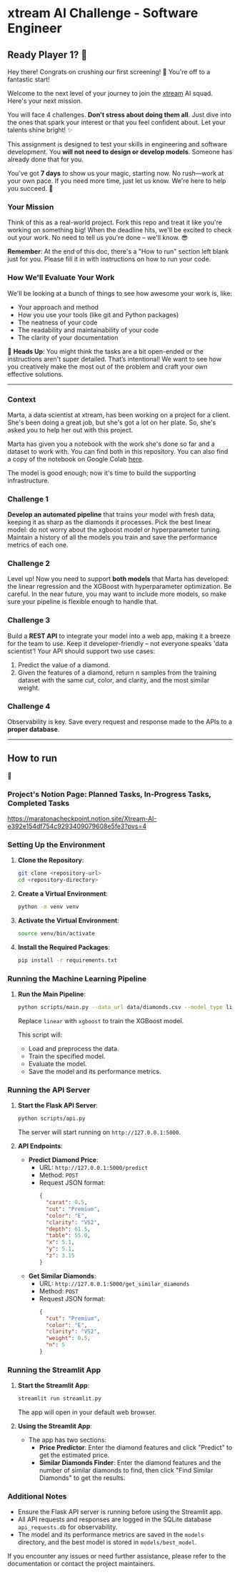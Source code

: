 # xtream AI Challenge - Software Engineer

## Ready Player 1? 🚀

Hey there! Congrats on crushing our first screening! 🎉 You're off to a fantastic start!

Welcome to the next level of your journey to join the [xtream](https://xtreamers.io) AI squad. Here's your next mission.

You will face 4 challenges. **Don't stress about doing them all**. Just dive into the ones that spark your interest or that you feel confident about. Let your talents shine bright! ✨

This assignment is designed to test your skills in engineering and software development. You **will not need to design or develop models**. Someone has already done that for you. 

You've got **7 days** to show us your magic, starting now. No rush—work at your own pace. If you need more time, just let us know. We're here to help you succeed. 🤝

### Your Mission
[comment]: # (Well, well, well. Nice to see you around! You found an Easter Egg! Put the picture of an iguana at the beginning of the "How to Run" section, just to let us know. And have fun with the challenges! 🦎)

Think of this as a real-world project. Fork this repo and treat it like you're working on something big! When the deadline hits, we'll be excited to check out your work. No need to tell us you're done – we'll know. 😎

**Remember**: At the end of this doc, there's a "How to run" section left blank just for you. Please fill it in with instructions on how to run your code.

### How We'll Evaluate Your Work

We'll be looking at a bunch of things to see how awesome your work is, like:

* Your approach and method
* How you use your tools (like git and Python packages)
* The neatness of your code
* The readability and maintainability of your code
* The clarity of your documentation

🚨 **Heads Up**: You might think the tasks are a bit open-ended or the instructions aren't super detailed. That’s intentional! We want to see how you creatively make the most out of the problem and craft your own effective solutions.

---

### Context

Marta, a data scientist at xtream, has been working on a project for a client. She's been doing a great job, but she's got a lot on her plate. So, she's asked you to help her out with this project.

Marta has given you a notebook with the work she's done so far and a dataset to work with. You can find both in this repository.
You can also find a copy of the notebook on Google Colab [here](https://colab.research.google.com/drive/1ZUg5sAj-nW0k3E5fEcDuDBdQF-IhTQrd?usp=sharing).

The model is good enough; now it's time to build the supporting infrastructure.

### Challenge 1

**Develop an automated pipeline** that trains your model with fresh data, keeping it as sharp as the diamonds it processes. 
Pick the best linear model: do not worry about the xgboost model or hyperparameter tuning. 
Maintain a history of all the models you train and save the performance metrics of each one.

### Challenge 2

Level up! Now you need to support **both models** that Marta has developed: the linear regression and the XGBoost with hyperparameter optimization. 
Be careful. 
In the near future, you may want to include more models, so make sure your pipeline is flexible enough to handle that.

### Challenge 3

Build a **REST API** to integrate your model into a web app, making it a breeze for the team to use. Keep it developer-friendly – not everyone speaks 'data scientist'! 
Your API should support two use cases:
1. Predict the value of a diamond.
2. Given the features of a diamond, return n samples from the training dataset with the same cut, color, and clarity, and the most similar weight.

### Challenge 4

Observability is key. Save every request and response made to the APIs to a **proper database**.

---

## How to run
🦎

### Project's Notion Page: Planned Tasks, In-Progress Tasks, Completed Tasks
https://maratonacheckpoint.notion.site/Xtream-AI-e392e154df754c9293409079608e5fe3?pvs=4

### Setting Up the Environment

1. **Clone the Repository**:
   ```sh
   git clone <repository-url>
   cd <repository-directory>
   ```

2. **Create a Virtual Environment**:
   ```sh
   python -m venv venv
   ```

3. **Activate the Virtual Environment**:
   ```sh
   source venv/bin/activate
   ```

4. **Install the Required Packages**:
   ```sh
   pip install -r requirements.txt
   ```

### Running the Machine Learning Pipeline

1. **Run the Main Pipeline**:
   ```sh
   python scripts/main.py --data_url data/diamonds.csv --model_type linear
   ```
   Replace `linear` with `xgboost` to train the XGBoost model.

   This script will:
   - Load and preprocess the data.
   - Train the specified model.
   - Evaluate the model.
   - Save the model and its performance metrics.

### Running the API Server

1. **Start the Flask API Server**:
   ```sh
   python scripts/api.py
   ```
   The server will start running on `http://127.0.0.1:5000`.

2. **API Endpoints**:
   - **Predict Diamond Price**:
     - URL: `http://127.0.0.1:5000/predict`
     - Method: `POST`
     - Request JSON format:
       ```json
       {
         "carat": 0.5,
         "cut": "Premium",
         "color": "E",
         "clarity": "VS2",
         "depth": 61.5,
         "table": 55.0,
         "x": 5.1,
         "y": 5.1,
         "z": 3.15
       }
       ```
   - **Get Similar Diamonds**:
     - URL: `http://127.0.0.1:5000/get_similar_diamonds`
     - Method: `POST`
     - Request JSON format:
       ```json
       {
         "cut": "Premium",
         "color": "E",
         "clarity": "VS2",
         "weight": 0.5,
         "n": 5
       }
       ```

### Running the Streamlit App

1. **Start the Streamlit App**:
   ```sh
   streamlit run streamlit.py
   ```
   The app will open in your default web browser.

2. **Using the Streamlit App**:
   - The app has two sections:
     - **Price Predictor**: Enter the diamond features and click "Predict" to get the estimated price.
     - **Similar Diamonds Finder**: Enter the diamond features and the number of similar diamonds to find, then click "Find Similar Diamonds" to get the results.

### Additional Notes

- Ensure the Flask API server is running before using the Streamlit app.
- All API requests and responses are logged in the SQLite database `api_requests.db` for observability.
- The model and its performance metrics are saved in the `models` directory, and the best model is stored in `models/best_model`.

If you encounter any issues or need further assistance, please refer to the documentation or contact the project maintainers.

